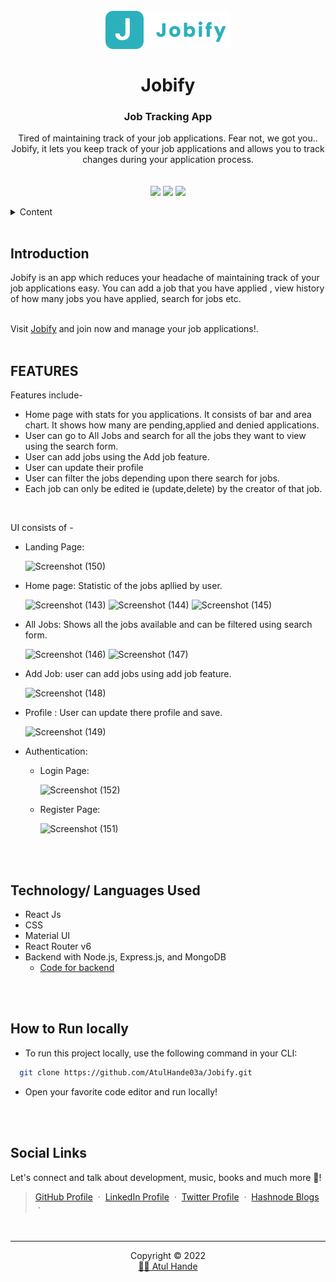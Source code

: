 <h1 align="center">
  <br />
  <a href="https://jobify-jobs.herokuapp.com/landing">
      <img src="client/src/assets/images/logo.svg" alt="Jobify" width="200"></a>
  <br />
  <br />
Jobify
</h1>


<h3 align="center">
    Job Tracking App
  
</h3>
<p align='center'>Tired of maintaining track of your job applications. Fear not, we got you.. Jobify, it lets you keep track of your job applications and allows you to track changes during your application process.</p>
<br/>

<div align="center">
<img src="https://img.shields.io/badge/version-v1-green" align="center"/>
<img src="https://img.shields.io/badge/label-open--source-blue" align="center"/>
    <a href="https://app.netlify.com/sites/quizardry/deploys" align="center">
        <img src="https://api.netlify.com/api/v1/badges/8b083945-912e-4f2d-90fd-9f8bcf06aeee/deploy-status" align="center"/>
    </a>
</div>
<br />

<!-- TABLE OF CONTENTS -->
<details>
    <summary>Content</summary>
    <ol>
        <li><a href="#introduction">Introduction</a></li>
        <li><a href="#features">Features</a></li>
        <li><a href="#technology-languages-used">Technology/ Languages Used</a></li>
        <li><a href="#how-to-run-locally">How to Run Locally</a></li>
        <li><a href="#social-links">Social Links</a></li>
    </ol>
</details>

<br />

<!-- Project Introduction -->
## **Introduction**
<p>
   Jobify is an app which reduces your headache of maintaining track of your job applications easy.
   You can add a job that you have applied , view history of how many jobs you have applied, search for jobs etc.
</p>
<br />
Visit <a href="https://jobify-jobs.herokuapp.com/">Jobify</a> and join now and manage your job applications!.
<br />
<br />

<!-- FEATURES -->

## **FEATURES**

Features include-
- Home page with stats for you applications. It consists of bar and area chart. It shows how many are pending,applied and denied applications.
- User can go to All Jobs and search for all the jobs they want to view using the search form.
- User can add jobs using the Add job feature.
- User can update their profile 
- User can filter the jobs depending upon there search for jobs.
- Each job can only be edited ie (update,delete) by the creator of that job.

<br />

UI consists of -
- Landing Page:

    ![Screenshot (150)](https://user-images.githubusercontent.com/76784537/190651965-95e878a8-ced2-4312-a1d3-780e1573d377.png)

- Home page: Statistic of the jobs apllied by user.

    ![Screenshot (143)](https://user-images.githubusercontent.com/76784537/190650367-c62e06f5-7562-4d02-a009-dc5c2fd4fcc1.png)
    ![Screenshot (144)](https://user-images.githubusercontent.com/76784537/190650374-b2c5b004-61a7-4285-939f-e4ade22f58dd.png)
    ![Screenshot (145)](https://user-images.githubusercontent.com/76784537/190650377-b49f9edf-c9dd-4328-a132-27fa4103943a.png)

- All Jobs: Shows all the jobs available and can be filtered using search form.

    ![Screenshot (146)](https://user-images.githubusercontent.com/76784537/190650773-e38e3cb7-d310-4f97-a72c-70ef959f153d.png)
    ![Screenshot (147)](https://user-images.githubusercontent.com/76784537/190650780-1afc0ecf-a797-4dbc-a004-79735a17fed7.png)

- Add Job: user can add jobs using add job feature.

    ![Screenshot (148)](https://user-images.githubusercontent.com/76784537/190651150-780e7be6-a5e2-437a-987b-bac5c94fe7b7.png)

- Profile : User can update there profile and save.

    ![Screenshot (149)](https://user-images.githubusercontent.com/76784537/190651349-af62f803-ebd8-4301-89a0-013e5a5eb833.png)

- Authentication:
  - Login Page:
  
    ![Screenshot (152)](https://user-images.githubusercontent.com/76784537/190651737-6d5d57a4-a1f3-4aa2-92ae-86adafe38dba.png)

  - Register Page:
  
    ![Screenshot (151)](https://user-images.githubusercontent.com/76784537/190651839-fcf06817-cb86-4ad2-979a-0d9b640b3ca0.png)
<br/>
<br/>

<!-- BUILT WITH -->

## **Technology/ Languages Used**

- React Js
- CSS
- Material UI
- React Router v6
- Backend with Node.js, Express.js, and MongoDB
  - [Code for backend](https://github.com/AtulHande03a/Jobify)

<br />
<br />

<!-- HOW TO RUN LOCALLY -->

## **How to Run locally**
- To run this project locally, use the following command in your CLI:

```bash
  git clone https://github.com/AtulHande03a/Jobify.git
```
- Open your favorite code editor and run locally!

<br />
<br />


## **Social Links**
Let's connect and talk about development, music, books and much more 🌠! 
> [GitHub Profile](https://github.com/AtulHande03a) &nbsp;&middot;&nbsp; 
> [LinkedIn Profile](https://www.linkedin.com/in/atul-hande/) &nbsp;&middot;&nbsp;
> [Twitter Profile](https://twitter.com/AtulHande9) &nbsp;&middot;&nbsp;
> [Hashnode Blogs](https://atulhande03a.hashnode.dev/) &nbsp;&middot;&nbsp;

<br />



<hr />
<p align="center">Copyright &copy; 2022 
  <br />
  <a href="https://github.com/AtulHande03a">👩‍💻 Atul Hande</a>
</p>
